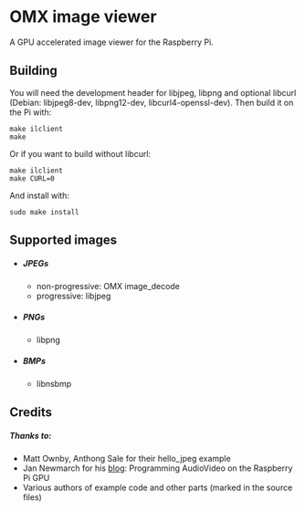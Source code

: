 # OMX image viewer

A GPU accelerated image viewer for the Raspberry Pi. 

## Building

You will need the development header for libjpeg, libpng and optional 
libcurl (Debian: libjpeg8-dev, libpng12-dev, libcurl4-openssl-dev). 
Then build it on the Pi with:

    make ilclient
    make

Or if you want to build without libcurl:

    make ilclient
    make CURL=0

And install with:

    sudo make install

## Supported images
* ##### JPEGs
  - non-progressive: OMX image_decode
  - progressive: libjpeg
  
* ##### PNGs
  - libpng

* ##### BMPs
  - libnsbmp

## Credits
##### Thanks to:
  * Matt Ownby, Anthong Sale for their hello_jpeg example
  * Jan Newmarch for his [blog](http://jan.newmarch.name/RPi/index.html): Programming AudioVideo on the Raspberry Pi GPU
  * Various authors of example code and other parts (marked in the source files)


